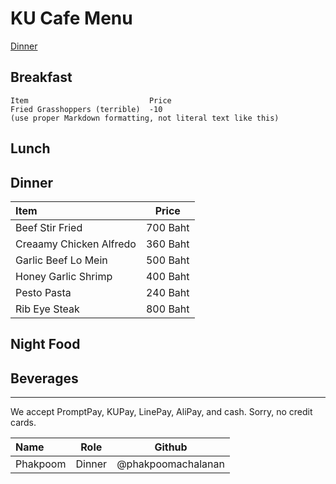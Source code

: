 # KU Cafe Menu

[Dinner](#dinner)

## Breakfast

    Item                           Price
    Fried Grasshoppers (terrible)  -10
    (use proper Markdown formatting, not literal text like this)

## Lunch 


## Dinner

| Item                     | Price    |
|:-------------------------|----------|
| Beef Stir Fried          | 700 Baht |
| Creaamy Chicken Alfredo  | 360 Baht |
| Garlic Beef Lo Mein      | 500 Baht |
| Honey Garlic Shrimp      | 400 Baht |
| Pesto Pasta              | 240 Baht |
| Rib Eye Steak            | 800 Baht |
    
## Night Food


## Beverages



---

We accept PromptPay, KUPay, LinePay, AliPay, and cash. Sorry, no credit cards.

| Name      | Role      | Github          |
|:----------|-----------|-----------------|
| Phakpoom | Dinner | @phakpoomachalanan |

